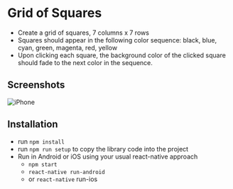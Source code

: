 # Grid of Squares

- Create a grid of squares, 7 columns x 7 rows
- Squares should appear in the following color sequence: black, blue, cyan, green, magenta, red, yellow
- Upon clicking each square, the background color of the clicked square should fade to the next color in the sequence.

## Screenshots

![iPhone](https://user-images.githubusercontent.com/8668661/38650374-7d32bd92-3dc9-11e8-84f2-2490a4aaadd6.png)

## Installation

- run `npm install`
- run `npm run setup` to copy the library code into the project
- Run in Android or iOS using your usual react-native approach
	- `npm start`
	- `react-native run-android`
	- or `react-native` run-ios
